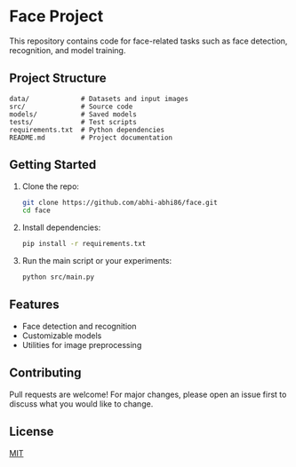 # Face Project

This repository contains code for face-related tasks such as face detection, recognition, and model training.

## Project Structure

```
data/             # Datasets and input images
src/              # Source code
models/           # Saved models
tests/            # Test scripts
requirements.txt  # Python dependencies
README.md         # Project documentation
```

## Getting Started

1. Clone the repo:
    ```bash
    git clone https://github.com/abhi-abhi86/face.git
    cd face
    ```
2. Install dependencies:
    ```bash
    pip install -r requirements.txt
    ```
3. Run the main script or your experiments:
    ```bash
    python src/main.py
    ```

## Features

- Face detection and recognition
- Customizable models
- Utilities for image preprocessing

## Contributing

Pull requests are welcome! For major changes, please open an issue first to discuss what you would like to change.

## License

[MIT](LICENSE)

